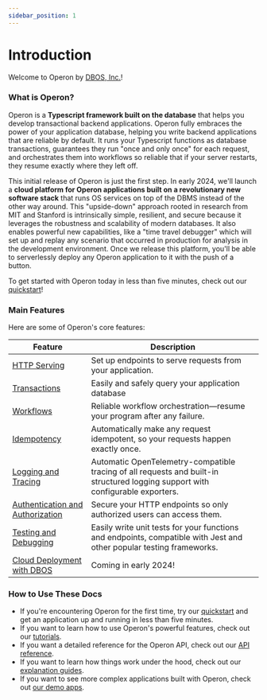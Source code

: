```yaml
---
sidebar_position: 1
---
```


# Introduction

Welcome to Operon by [DBOS, Inc.](https://dbos.dev)!

### What is Operon?

Operon is a **Typescript framework built on the database** that helps you develop transactional backend applications.
Operon fully embraces the power of your application database, helping you write backend applications that are reliable by default.
It runs your Typescript functions as database transactions, guarantees they run "once and only once" for each request, and orchestrates them into workflows so reliable that if your server restarts, they resume exactly where they left off.

This initial release of Operon is just the first step.
In early 2024, we'll launch a **cloud platform for Operon applications built on a revolutionary new software stack** that runs OS services on top of the DBMS instead of the other way around.
This "upside-down" approach rooted in research from MIT and Stanford is intrinsically simple, resilient, and secure because it leverages the robustness and scalability of modern databases.
It also enables powerful new capabilities, like a "time travel debugger" which will set up and replay any scenario that occurred in production for analysis in the development environment.
Once we release this platform, you'll be able to serverlessly deploy any Operon application to it with the push of a button.

To get started with Operon today in less than five minutes, check out our [quickstart](./getting-started/quickstart)!

### Main Features

Here are some of Operon's core features:

| Feature                                                                       | Description
| ----------------------------------------------------------------------------- | ------------------------------------------------------------------------------------------------------------------------- |
| [HTTP Serving](./tutorials/transaction-tutorial)                              | Set up endpoints to serve requests from your application.
| [Transactions](./tutorials/transaction-tutorial)                              | Easily and safely query your application database
| [Workflows](./tutorials/workflow-tutorial)                                    | Reliable workflow orchestration&#8212;resume your program after any failure.
| [Idempotency](./tutorials/idempotency-tutorial)                               | Automatically make any request idempotent, so your requests happen exactly once.
| [Logging and Tracing](./tutorials/logging)                                    | Automatic OpenTelemetry-compatible tracing of all requests and built-in structured logging support with configurable exporters.
| [Authentication and Authorization](./tutorials/authentication-authorization)  | Secure your HTTP endpoints so only authorized users can access them.
| [Testing and Debugging](./tutorials/testing-tutorial)                         | Easily write unit tests for your functions and endpoints, compatible with Jest and other popular testing frameworks.
| [Cloud Deployment with DBOS](https://dbos.dev)                                | Coming in early 2024!


### How to Use These Docs

- If you're encountering Operon for the first time, try our [quickstart](./getting-started/quickstart) and get an application up and running in less than five minutes.
- If you want to learn how to use Operon's powerful features, check out our [tutorials](./category/tutorials).
- If you want a detailed reference for the Operon API, check out our [API reference](./category/reference).
- If you want to learn how things work under the hood, check out our [explanation guides](./category/concepts-and-explanations).
- If you want to see more complex applications built with Operon, check out [our demo apps](./tutorials/demo-apps).